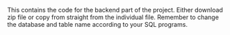 This contains the code for the backend part of the project.
Either download zip file or copy from straight from the individual file.
Remember to change the database and table name according to your SQL programs.
